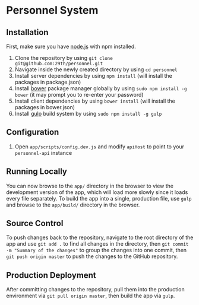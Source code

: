 # Personnel System

## Installation

First, make sure you have [node.js](http://nodejs.org/) with npm installed.

1. Clone the repository by using `git clone git@github.com:29th/personnel.git`
2. Navigate inside the newly created directory by using `cd personnel`
3. Install server dependencies by using `npm install` (will install the packages in package.json)
4. Install [bower](http://bower.io) package manager globally by using `sudo npm install -g bower` (it may prompt you to re-enter your password)
5. Install client dependencies by using `bower install` (will install the packages in bower.json)
6. Install [gulp](http://gulpjs.com/) build system by using `sudo npm install -g gulp`

## Configuration
1. Open `app/scripts/config.dev.js` and modify `apiHost` to point to your `personnel-api` instance

## Running Locally
You can now browse to the `app/` directory in the browser to view the development version of the app, which will load more slowly since it loads every file separately. To build the app into a single, production file, use `gulp` and browse to the `app/build/` directory in the browser.

## Source Control
To push changes back to the repository, navigate to the root directory of the app and use `git add .` to find all changes in the directory, then `git commit -m "Summary of the changes"` to group the changes into one commit, then `git push origin master` to push the changes to the GitHub repository.

## Production Deployment
After committing changes to the repository, pull them into the production environment via `git pull origin master`, then build the app via `gulp`.